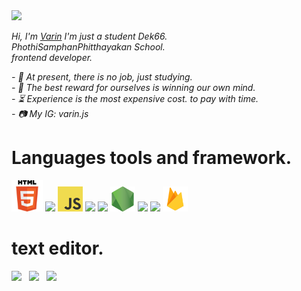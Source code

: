 <img src="https://i.giphy.com/media/du3J3cXyzhj75IOgvA/giphy.webp" width="50px" align="center"><br><br>
<i>Hi, I'm [Varin](https://github.com/Varin-V) I'm just a student Dek66.</i><br>
<i>PhothiSamphanPhitthayakan School.</i><br>
<i>frontend developer.</i>


<i>- 💼 At present, there is no job, just studying.</i><br>
<i>- 🥇 The best reward for ourselves is winning our own mind.</i><br>
<i>- ⏳ Experience is the most expensive cost. to pay with time.</i><br>
<i>- 📷 My IG: varin.js</i>

# Languages tools and framework.

<code><img height="50" src="https://raw.githubusercontent.com/github/explore/80688e429a7d4ef2fca1e82350fe8e3517d3494d/topics/html/html.png"></code>
<code><img height="50" src= "https://upload.wikimedia.org/wikipedia/commons/thumb/3/3d/CSS.3.svg/1200px-CSS.3.svg.png"></code>
<code><img height="40" src="https://raw.githubusercontent.com/github/explore/80688e429a7d4ef2fca1e82350fe8e3517d3494d/topics/javascript/javascript.png"></code>
<code><img height="40" src="https://repository-images.githubusercontent.com/320774494/44452f80-3d8d-11eb-8608-23ca5fb95acc"></code>
<code><img height="40" src="https://getbootstrap.com/docs/5.0/assets/brand/bootstrap-logo.svg"></code>
<code><img height="40" src="https://raw.githubusercontent.com/github/explore/80688e429a7d4ef2fca1e82350fe8e3517d3494d/topics/nodejs/nodejs.png"></code>
<code><img height="40" src="https://pngimage.net/wp-content/uploads/2018/05/express-js-png-5.png"></code>
<code><img height="40" src="https://miro.medium.com/max/383/1*co_1qORNdM0PI1nvCp7Iig.png"></code>
<code><img height="40" src="https://raw.githubusercontent.com/github/explore/80688e429a7d4ef2fca1e82350fe8e3517d3494d/topics/firebase/firebase.png"></code>

                                        
       
# text editor.

<span><img height="50" src="https://cdn.worldvectorlogo.com/logos/visual-studio-code-1.svg"></span>&nbsp;&nbsp;
<span><img height="50" src="https://upload.wikimedia.org/wikipedia/commons/thumb/5/59/Visual_Studio_Icon_2019.svg/1200px-Visual_Studio_Icon_2019.svg.png"></span>&nbsp;&nbsp;
<span><img height="50" src="https://cdn.worldvectorlogo.com/logos/sublime-text.svg"></span>&nbsp;&nbsp;

